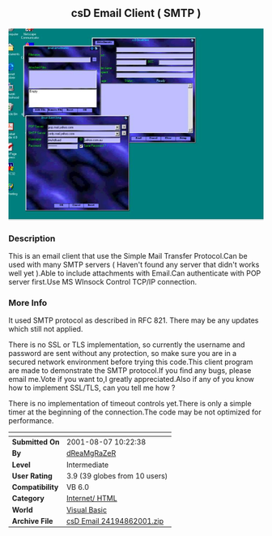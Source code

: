 ﻿<div align="center">

## csD Email Client \( SMTP \)

<img src="PIC2001862039586900.jpg">
</div>

### Description

This is an email client that use the Simple Mail Transfer Protocol.Can be used with many SMTP servers ( Haven't found any server that didn't works well yet ).Able to include attachments with Email.Can authenticate with POP server first.Use MS WInsock Control TCP/IP connection.
 
### More Info
 
It used SMTP protocol as described in RFC 821. There may be any updates which still not applied.

There is no SSL or TLS implementation, so currently the username and password are sent without any protection, so make sure you are in a secured network environment before trying this code.This client program are made to demonstrate the SMTP protocol.If you find any bugs, please email me.Vote if you want to,I greatly appreciated.Also if any of you know how to implement SSL/TLS, can you tell me how ?

There is no implementation of timeout controls yet.There is only a simple timer at the beginning of the connection.The code may be not optimized for performance.


<span>             |<span>
---                |---
**Submitted On**   |2001-08-07 10:22:38
**By**             |[dReaMgRaZeR](https://github.com/Planet-Source-Code/PSCIndex/blob/master/ByAuthor/dreamgrazer.md)
**Level**          |Intermediate
**User Rating**    |3.9 (39 globes from 10 users)
**Compatibility**  |VB 6\.0
**Category**       |[Internet/ HTML](https://github.com/Planet-Source-Code/PSCIndex/blob/master/ByCategory/internet-html__1-34.md)
**World**          |[Visual Basic](https://github.com/Planet-Source-Code/PSCIndex/blob/master/ByWorld/visual-basic.md)
**Archive File**   |[csD Email 24194862001\.zip](https://github.com/Planet-Source-Code/dreamgrazer-csd-email-client-smtp__1-25919/archive/master.zip)








